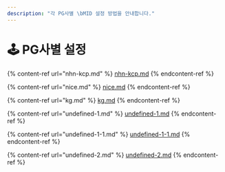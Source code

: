 ```yaml
---
description: "각 PG사별 \bMID 설정 방법을 안내합니다."
---
```


# 🕹 PG사별 설정

{% content-ref url="nhn-kcp.md" %}
[nhn-kcp.md](nhn-kcp.md)
{% endcontent-ref %}

{% content-ref url="nice.md" %}
[nice.md](nice.md)
{% endcontent-ref %}

{% content-ref url="kg.md" %}
[kg.md](kg.md)
{% endcontent-ref %}

{% content-ref url="undefined-1.md" %}
[undefined-1.md](undefined-1.md)
{% endcontent-ref %}

{% content-ref url="undefined-1-1.md" %}
[undefined-1-1.md](undefined-1-1.md)
{% endcontent-ref %}

{% content-ref url="undefined-2.md" %}
[undefined-2.md](undefined-2.md)
{% endcontent-ref %}

